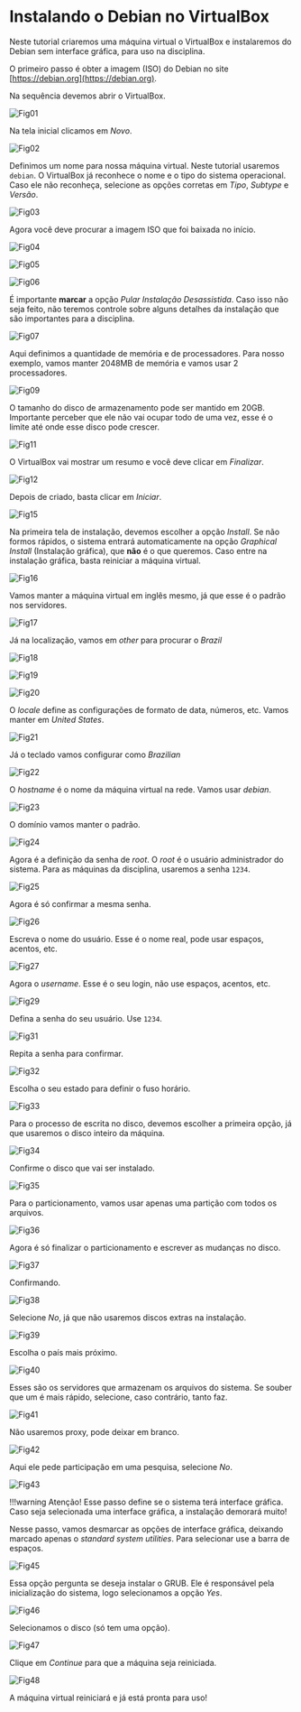 # Instalando o Debian no VirtualBox

Neste tutorial criaremos uma máquina virtual o VirtualBox e instalaremos do Debian sem interface gráfica, para uso na disciplina.

O primeiro passo é obter a imagem (ISO) do Debian no site [https://debian.org](https://debian.org).

Na sequência devemos abrir o VirtualBox.

![Fig01](img/t01-01.png)

Na tela inicial clicamos em *Novo*.

![Fig02](img/t01-02.png)

Definimos um nome para nossa máquina virtual. Neste tutorial usaremos `debian`. O VirtualBox já reconhece o nome e o tipo do sistema operacional. Caso ele não reconheça, selecione as opções corretas em *Tipo*, *Subtype* e *Versão*.

![Fig03](img/t01-03.png)

Agora você deve procurar a imagem ISO que foi baixada no início.

![Fig04](img/t01-04.png)

![Fig05](img/t01-05.png)

![Fig06](img/t01-06.png)

É importante **marcar** a opção *Pular Instalação Desassistida*. Caso isso não seja feito, não teremos controle sobre alguns detalhes da instalação que são importantes para a disciplina.

![Fig07](img/t01-07.png)

Aqui definimos a quantidade de memória e de processadores. Para nosso exemplo, vamos manter 2048MB de memória e vamos usar 2 processadores.

![Fig09](img/t01-09.png)

O tamanho do disco de armazenamento pode ser mantido em 20GB. Importante perceber que ele não vai ocupar todo de uma vez, esse é o limite até onde esse disco pode crescer.

![Fig11](img/t01-11.png)

O VirtualBox vai mostrar um resumo e você deve clicar em *Finalizar*.

![Fig12](img/t01-12.png)

Depois de criado, basta clicar em *Iniciar*.

![Fig15](img/t01-15.png)

Na primeira tela de instalação, devemos escolher a opção *Install*. Se não formos rápidos, o sistema entrará automaticamente na opção *Graphical Install* (Instalação gráfica), que **não** é o que queremos. Caso entre na instalação gráfica, basta reiniciar a máquina virtual.

![Fig16](img/t01-16.png)

Vamos manter a máquina virtual em inglês mesmo, já que esse é o padrão nos servidores.

![Fig17](img/t01-17.png)

Já na localização, vamos em *other* para procurar o *Brazil*

![Fig18](img/t01-18.png)

![Fig19](img/t01-19.png)

![Fig20](img/t01-20.png)

O *locale* define as configurações de formato de data, números, etc. Vamos manter em *United States*.

![Fig21](img/t01-21.png)

Já o teclado vamos configurar como *Brazilian*

![Fig22](img/t01-22.png)

O *hostname* é o nome da máquina virtual na rede. Vamos usar *debian*.

![Fig23](img/t01-23.png)

O domínio vamos manter o padrão.

![Fig24](img/t01-24.png)

Agora é a definição da senha de *root*. O *root* é o usuário administrador do sistema. Para as máquinas da disciplina, usaremos a senha `1234`.

![Fig25](img/t01-25.png)

Agora é só confirmar a mesma senha. 

![Fig26](img/t01-26.png)

Escreva o nome do usuário. Esse é o nome real, pode usar espaços, acentos, etc.

![Fig27](img/t01-27.png)

Agora o *username*. Esse é o seu login, não use espaços, acentos, etc.

![Fig29](img/t01-29.png)

Defina a senha do seu usuário. Use `1234`.

![Fig31](img/t01-31.png)

Repita a senha para confirmar.

![Fig32](img/t01-32.png)

Escolha o seu estado para definir o fuso horário.

![Fig33](img/t01-33.png)

Para o processo de escrita no disco, devemos escolher a primeira opção, já que usaremos o disco inteiro da máquina.

![Fig34](img/t01-34.png)

Confirme o disco que vai ser instalado.

![Fig35](img/t01-35.png)

Para o particionamento, vamos usar apenas uma partição com todos os arquivos.

![Fig36](img/t01-36.png)

Agora é só finalizar o particionamento e escrever as mudanças no disco.

![Fig37](img/t01-37.png)

Confirmando.

![Fig38](img/t01-38.png)

Selecione *No*, já que não usaremos discos extras na instalação.

![Fig39](img/t01-39.png)

Escolha o país mais próximo.

![Fig40](img/t01-40.png)

Esses são os servidores que armazenam os arquivos do sistema. Se souber que um é mais rápido, selecione, caso contrário, tanto faz.

![Fig41](img/t01-41.png)

Não usaremos proxy, pode deixar em branco.

![Fig42](img/t01-42.png)

Aqui ele pede participação em uma pesquisa, selecione *No*.

![Fig43](img/t01-43.png)

!!!warning Atenção!
    Esse passo define se o sistema terá interface gráfica. Caso seja selecionada uma interface gráfica, a instalação demorará muito!

Nesse passo, vamos desmarcar as opções de interface gráfica, deixando marcado apenas o *standard system utilities*. Para selecionar use a barra de espaços.

![Fig45](img/t01-45.png)

Essa opção pergunta se deseja instalar o GRUB. Ele é responsável pela inicialização do sistema, logo selecionamos a opção *Yes*.

![Fig46](img/t01-46.png)

Selecionamos o disco (só tem uma opção).

![Fig47](img/t01-47.png)

Clique em *Continue* para que a máquina seja reiniciada.

![Fig48](img/t01-48.png)

A máquina virtual reiniciará e já está pronta para uso!

